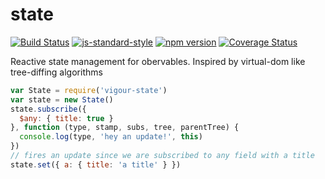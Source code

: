 # state
<!-- VDOC.badges travis; standard; npm; coveralls -->
<!-- DON'T EDIT THIS SECTION (including comments), INSTEAD RE-RUN `vdoc` TO UPDATE -->
[![Build Status](https://travis-ci.org/vigour-io/state.svg?branch=master)](https://travis-ci.org/vigour-io/state)
[![js-standard-style](https://img.shields.io/badge/code%20style-standard-brightgreen.svg)](http://standardjs.com/)
[![npm version](https://badge.fury.io/js/vigour-state.svg)](https://badge.fury.io/js/vigour-state)
[![Coverage Status](https://coveralls.io/repos/github/vigour-io/state/badge.svg?branch=master)](https://coveralls.io/github/vigour-io/state?branch=master)

<!-- VDOC END -->
Reactive state management for obervables.
Inspired by virtual-dom like tree-diffing algorithms

```javascript
var State = require('vigour-state')
var state = new State()
state.subscribe({
  $any: { title: true }
}, function (type, stamp, subs, tree, parentTree) {
  console.log(type, 'hey an update!', this)
})
// fires an update since we are subscribed to any field with a title
state.set({ a: { title: 'a title' } })
```